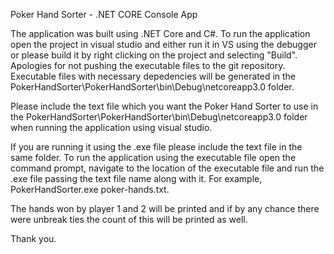 Poker Hand Sorter - .NET CORE Console App

The application was built using .NET Core and C#. To run the application open the project in visual studio and either run it in VS using the debugger or please build it by right clicking on the project and selecting "Build". Apologies for not pushing the executable files to the git repository. Executable files with necessary depedencies will be generated in the PokerHandSorter\PokerHandSorter\bin\Debug\netcoreapp3.0 folder. 

Please include the text file which you want the Poker Hand Sorter to use in the PokerHandSorter\PokerHandSorter\bin\Debug\netcoreapp3.0 folder when running the application using visual studio. 

If you are running it using the .exe file please include the text file in the same folder. To run the application using the executable file open the command prompt, navigate to the location of the executable file and run the .exe file passing the text file name along with it. For example, PokerHandSorter.exe poker-hands.txt. 

The hands won by player 1 and 2 will be printed and if by any chance there were unbreak ties the count of this will be printed as well.

Thank you.